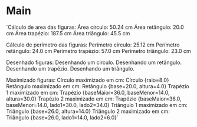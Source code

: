 # Main

`Cálculo de area das figuras:
Área círculo: 50.24 cm
Área retângulo: 20.0 cm
Área trapézio: 187.5 cm
Área triângulo: 45.5 cm

Cálculo de perímetro das figuras:
Perímetro círculo: 25.12 cm
Perímetro retângulo: 24.0 cm
Perímetro trapézio: 57.0 cm
Perímetro triângulo: 23.0 cm

Desenhado figuras:
Desenhando um circulo.
Desenhando um retângulo.
Desenhando um trapézio.
Desenhando um triângulo.

Maximizado figuras:
Círculo maximizado em cm: Círculo {raio=8.0}
Retângulo maximizado em cm: Retângulo {base=20.0, altura=4.0}
Trapézio 1 maximizado em cm: Trapézio {baseMaior=36.0, baseMenor=14.0, altura=30.0}
Trapézio 2 maximizado em cm: Trapézio {baseMaior=36.0, baseMenor=14.0, lado1=30.0, lado2=34.0}
Triângulo 1 maximizado em cm: Triângulo {base=26.0, altura=14.0}
Triângulo 2 maximizado em cm: Triângulo {base=26.0, lado1=14.0, lado2=6.0}`
